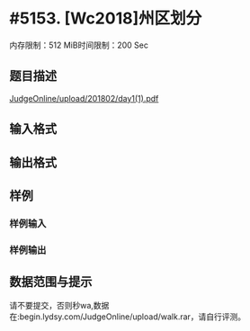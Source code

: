 # #5153. [Wc2018]州区划分

内存限制：512 MiB时间限制：200 Sec

## 题目描述

[JudgeOnline/upload/201802/day1(1).pdf](upload/201802/day1(1).pdf)

## 输入格式

## 输出格式

## 样例

### 样例输入

### 样例输出

## 数据范围与提示

 请不要提交，否则秒wa,数据在:begin.lydsy.com/JudgeOnline/upload/walk.rar，请自行评测。

